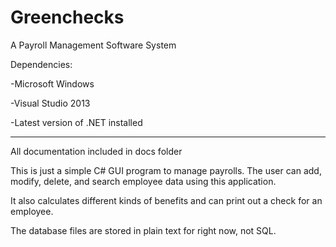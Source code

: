 Greenchecks
==============

A Payroll Management Software System

Dependencies:

-Microsoft Windows

-Visual Studio 2013

-Latest version of .NET installed


_______________________________________________________________________

All documentation included in docs folder

This is just a simple C# GUI program to manage payrolls. The user can add, modify, delete, and search employee data using this application.

It also calculates different kinds of benefits and can print out a check for an employee.

The database files are stored in plain text for right now, not SQL.


